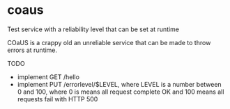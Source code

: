# coaus
Test service with a reliability level that can be set at runtime

COaUS is a crappy old an unreliable service that can be made to throw errors at runtime. 

TODO
- implement GET /hello
- implement PUT /errorlevel/$LEVEL, where LEVEL is a number between 0 and 100, where 0 is means all request complete OK and 100 means all requests fail with HTTP 500
